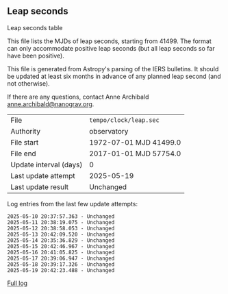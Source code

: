 
## Leap seconds

Leap seconds table

This file lists the MJDs of leap seconds, starting from 41499.
The format can only accommodate positive leap seconds (but all
leap seconds so far have been positive).

This file is generated from Astropy's parsing of the IERS
bulletins. It should be updated at least six months in advance
of any planned leap second (and not otherwise).

If there are any questions, contact Anne Archibald
<anne.archibald@nanograv.org>.

|     |     |
|:--- |:--- |
| File | `tempo/clock/leap.sec` |
| Authority | observatory |
| File start | 1972-07-01 MJD 41499.0 |
| File end | 2017-01-01 MJD 57754.0 |
| Update interval (days) | 0 |
| Last update attempt | 2025-05-19 |
| Last update result | Unchanged |

Log entries from the last few update attempts:
```
2025-05-10 20:37:57.363 - Unchanged
2025-05-11 20:38:19.075 - Unchanged
2025-05-12 20:38:58.053 - Unchanged
2025-05-13 20:42:09.520 - Unchanged
2025-05-14 20:35:36.829 - Unchanged
2025-05-15 20:42:46.967 - Unchanged
2025-05-16 20:41:05.825 - Unchanged
2025-05-17 20:39:06.947 - Unchanged
2025-05-18 20:39:17.326 - Unchanged
2025-05-19 20:42:23.488 - Unchanged
```
[Full log](https://raw.githubusercontent.com/ipta/pulsar-clock-corrections/main/log/tempo/clock/leap.sec.log)
